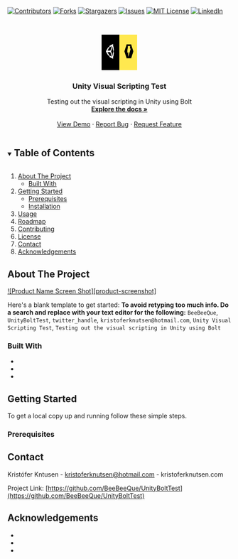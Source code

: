 



<!-- PROJECT SHIELDS -->
<!--
*** I'm using markdown "reference style" links for readability.
*** Reference links are enclosed in brackets [ ] instead of parentheses ( ).
*** See the bottom of this document for the declaration of the reference variables
*** for contributors-url, forks-url, etc. This is an optional, concise syntax you may use.
*** https://www.markdownguide.org/basic-syntax/#reference-style-links
-->
[![Contributors][contributors-shield]][contributors-url]
[![Forks][forks-shield]][forks-url]
[![Stargazers][stars-shield]][stars-url]
[![Issues][issues-shield]][issues-url]
[![MIT License][license-shield]][license-url]
[![LinkedIn][linkedin-shield]][linkedin-url]



<!-- PROJECT LOGO -->
<br />
<p align="center">
  <a href="https://github.com/BeeBeeQue/UnityBoltTest">
    <img src="Assets/GitHubStuff/Images/UnityBolt.png" alt="Logo" width="80" height="80">
  </a>

  <h3 align="center">Unity Visual Scripting Test</h3>

  <p align="center">
    Testing out the visual scripting in Unity using Bolt
    <br />
    <a href="https://github.com/BeeBeeQue/UnityBoltTest"><strong>Explore the docs »</strong></a>
    <br />
    <br />
    <a href="https://github.com/BeeBeeQue/UnityBoltTest">View Demo</a>
    ·
    <a href="https://github.com/BeeBeeQue/UnityBoltTest/issues">Report Bug</a>
    ·
    <a href="https://github.com/BeeBeeQue/UnityBoltTest/issues">Request Feature</a>
  </p>
</p>



<!-- TABLE OF CONTENTS -->
<details open="open">
  <summary><h2 style="display: inline-block">Table of Contents</h2></summary>
  <ol>
    <li>
      <a href="#about-the-project">About The Project</a>
      <ul>
        <li><a href="#built-with">Built With</a></li>
      </ul>
    </li>
    <li>
      <a href="#getting-started">Getting Started</a>
      <ul>
        <li><a href="#prerequisites">Prerequisites</a></li>
        <li><a href="#installation">Installation</a></li>
      </ul>
    </li>
    <li><a href="#usage">Usage</a></li>
    <li><a href="#roadmap">Roadmap</a></li>
    <li><a href="#contributing">Contributing</a></li>
    <li><a href="#license">License</a></li>
    <li><a href="#contact">Contact</a></li>
    <li><a href="#acknowledgements">Acknowledgements</a></li>
  </ol>
</details>



<!-- ABOUT THE PROJECT -->
## About The Project

[![Product Name Screen Shot][product-screenshot]](https://example.com)

Here's a blank template to get started:
**To avoid retyping too much info. Do a search and replace with your text editor for the following:**
`BeeBeeQue`, `UnityBoltTest`, `twitter_handle`, `kristoferknutsen@hotmail.com`, `Unity Visual Scripting Test`, `Testing out the visual scripting in Unity using Bolt`


### Built With

* []()
* []()
* []()



<!-- GETTING STARTED -->
## Getting Started

To get a local copy up and running follow these simple steps.

### Prerequisites



<!-- CONTACT -->
## Contact

Kristófer Kntusen - kristoferknutsen@hotmail.com - kristoferknutsen.com

Project Link: [https://github.com/BeeBeeQue/UnityBoltTest](https://github.com/BeeBeeQue/UnityBoltTest)



<!-- ACKNOWLEDGEMENTS -->
## Acknowledgements

* []()
* []()
* []()





<!-- MARKDOWN LINKS & IMAGES -->
<!-- https://www.markdownguide.org/basic-syntax/#reference-style-links -->
[contributors-shield]: https://img.shields.io/github/contributors/BeeBeeQue/repo.svg?style=for-the-badge
[contributors-url]: https://github.com/BeeBeeQue/repo/graphs/contributors
[forks-shield]: https://img.shields.io/github/forks/BeeBeeQue/repo.svg?style=for-the-badge
[forks-url]: https://github.com/BeeBeeQue/repo/network/members
[stars-shield]: https://img.shields.io/github/stars/BeeBeeQue/repo.svg?style=for-the-badge
[stars-url]: https://github.com/BeeBeeQue/repo/stargazers
[issues-shield]: https://img.shields.io/github/issues/BeeBeeQue/repo.svg?style=for-the-badge
[issues-url]: https://github.com/BeeBeeQue/repo/issues
[license-shield]: https://img.shields.io/github/license/BeeBeeQue/repo.svg?style=for-the-badge
[license-url]: https://github.com/BeeBeeQue/repo/blob/master/LICENSE.txt
[linkedin-shield]: https://img.shields.io/badge/-LinkedIn-black.svg?style=for-the-badge&logo=linkedin&colorB=555
[linkedin-url]: https://linkedin.com/in/BeeBeeQue
